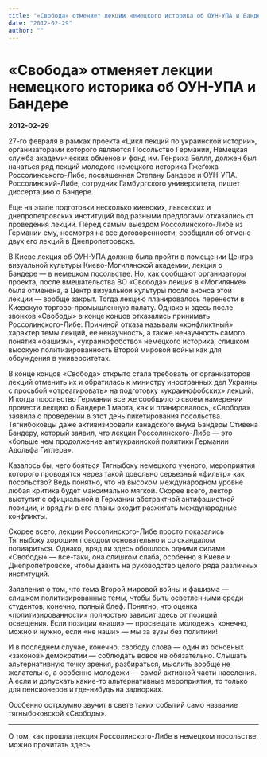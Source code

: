 ```yaml
---
title: "«Свобода» отменяет лекции немецкого историка об ОУН-УПА и Бандере"
date: "2012-02-29"
author: ""
---
```


# «Свобода» отменяет лекции немецкого историка об ОУН-УПА и Бандере

**2012-02-29** 

27-го февраля в рамках проекта «Цикл лекций по украинской истории», организаторами которого являются Посольство Германии, Немецкая служба академических обменов и фонд им. Генриха Белля, должен был начаться ряд лекций молодого немецкого историка Ґжеґожа Россолинського-Либе, посвященная Степану Бандере и ОУН-УПА. Россолинский-Либе, сотрудник Гамбургского университета, пишет диссертацию о Бандере.

Еще на этапе подготовки несколько киевских, львовских и днепропетровских институций под разными предлогами отказались от проведения лекций. Перед самым выездом Россолинского-Либе из Германии ему, несмотря на все договоренности, сообщили об отмене двух его лекций в Днепропетровске.

В Киеве лекция об ОУН-УПА должна была пройти в помещении Центра визуальной культуры Киево-Могилянской академии, лекция о Бандере — в немецком посольстве. Но, как сообщают организаторы проекта, после вмешательства ВО «Свобода» лекция в «Могилянке» была отменена, а Центр визуальной культуры после анонса этой лекции — вообще закрыт. Тогда лекцию планировалось перенести в Киевскую торгово-промышленную палату. Однако и здесь после звонков «Свободы» в конце концов отказались принимать Россолинского-Либе. Причиной отказа называли «конфликтный» характер темы лекций, ее ненаучность, а также ненаучность самого понятия «фашизм», «украинофобство» немецкого историка, слишком высокую политизированность Второй мировой войны как для обсуждения в университетах.

В конце концов «Свобода» открыто стала требовать от организаторов лекций отменить их и обратилась к министру иностранных дел Украины с просьбой «отреагировать» на подготовку «украинофобских» лекций. И когда посольство Германии все же сообщило о своем намерении провести лекцию о Бандере 1 марта, как и планировалось, «Свобода» заявила о проведении в этот день пикетирования посольства. Тягнибоковцы даже активизировали канадского внука Бандеры Стивена Бандеру, который заявил, что лекции Россолинского-Либе — это «больше чем продолжение антиукраинской политики Германии Адольфа Гитлера».

Казалось бы, чего бояться Тягныбоку немецкого ученого, мероприятия которого проводятся через такой довольно серьезный «фильтр» как посольство? Ведь понятно, что на высоком международном уровне любая критика будет максимально мягкой. Скорее всего, лектор выступит с официальной в Германии абстрактной антифашисткой позиции, и вряд ли в его планы входит разжигать международные конфликты.

Скорее всего, лекции Россолинского-Либе просто показались Тягныбоку хорошим поводом основательно и со скандалом попиариться. Однако, вряд ли здесь обошлось одними силами «Свободы» — все-таки, она слишком слаба, особенно в Киеве и Днепропетровске, чтобы давить на руководство целого ряда различных институций.

Заявления о том, что тема Второй мировой войны и фашизма — слишком политизированные темы, чтобы быть осветленными среди студентов, конечно, полный блеф. Понятно, что оценка «политизированности» полностью зависит здесь от позиций освещения. Если позиции «наши» — просвещать молодежь, конечно, можно и нужно, если «не наши» — мы за вузы без политики!

И в последнем случае, конечно, свободу слова — один из основных «законов» демократии — соблюдать вовсе не обязательно. Слышать альтернативную точку зрения, разбираться, мыслить вообще не желательно, а особенно молодежи — самой активной части населения. А если и допускать какие-то альтернативные мероприятия, то только для пенсионеров и где-нибудь на задворках.

Особенно остроумно звучит в свете таких событий само название тягныбоковской «Свободы».

------------------------------------

О том, как прошла лекция Россолинского-Либе в немецком посольстве, можно прочитать здесь.